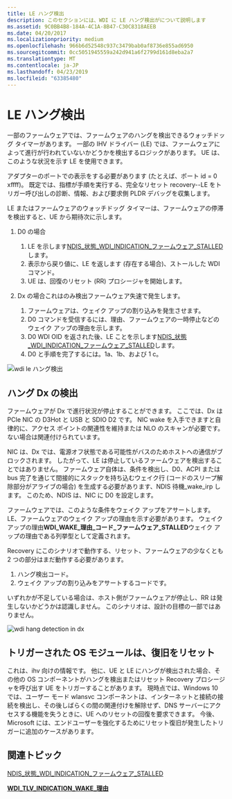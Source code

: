 ```yaml
---
title: LE ハング検出
description: このセクションには、WDI に LE ハング検出がについて説明します
ms.assetid: 9C0BB4B8-184A-4C1A-8B47-C30C8318AEEB
ms.date: 04/20/2017
ms.localizationpriority: medium
ms.openlocfilehash: 966b6d52548c937c3479bab0af8736e855ad6950
ms.sourcegitcommit: 0cc5051945559a242d941a6f2799d161d8eba2a7
ms.translationtype: MT
ms.contentlocale: ja-JP
ms.lasthandoff: 04/23/2019
ms.locfileid: "63385480"
---
```

# <a name="le-hang-detection"></a>LE ハング検出


一部のファームウェアでは、ファームウェアのハングを検出できるウォッチドッグ タイマーがあります。 一部の IHV ドライバー (LE) では、ファームウェアによって進行が行われていないかどうかを検出するロジックがあります。 UE は、このような状況を示す LE を使用できます。

アダプターのポートでの表示をする必要があります (たとえば、ポート id = 0 xffff)。 既定では、指標が手順を実行する、完全なリセット recovery--LE をトリガー呼び出しの診断、情報、および要求側 PLDR デバッグを収集します。

LE またはファームウェアのウォッチドッグ タイマーは、ファームウェアの停滞を検出すると、UE から期待次に示します。

1.  D0 の場合
    1.  LE を示します[NDIS\_状態\_WDI\_INDICATION\_ファームウェア\_STALLED](https://msdn.microsoft.com/library/windows/hardware/dn925634)します。
    2.  表示から戻り値に、LE を返します (存在する場合)、ストールした WDI コマンド。
    3.  UE は、回復のリセット (RR) プロシージャを開始します。

2.  Dx の場合これはのみ検出ファームウェア失速で発生します。
    1.  ファームウェアは、ウェイク アップの割り込みを発生させます。
    2.  D0 コマンドを受信するには、理由、ファームウェアの一時停止などのウェイク アップの理由を示します。
    3.  D0 WDI OID を返された後、LE ことを示します[NDIS\_状態\_WDI\_INDICATION\_ファームウェア\_STALLED](https://msdn.microsoft.com/library/windows/hardware/dn925634)します。
    4.  D0 と手順を完了するには。1a、1b、および 1 c。

![wdi le ハング検出](images/wdi-le-hang-detection-flow.png)

## <a name="hang-detection-in-dx"></a>ハング Dx の検出


ファームウェアが Dx で進行状況が停止することができます。 ここでは、Dx は PCIe NIC の D3Hot と USB と SDIO D2 です。 NIC wake を入手できますと自律的に、アクセス ポイントの関連性を維持または NLO のスキャンが必要です。 ない場合は関連付けられています。

NIC は、Dx では、電源オフ状態である可能性がバスのためホストへの通信がブロックされます。 したがって、LE は停止しているファームウェアを検出することではありません。 ファームウェア自体は、条件を検出し、D0、ACPI または bus 完了を通じて間接的にスタックを持ち込むウェイク行 (コードのスリープ解除部分がアライブの場合) を生成する必要があります、NDIS 待機\_wake\_irp します。 このため、NDIS は、NIC に D0 を設定します。

ファームウェアでは、このような条件をウェイク アップをアサートします。 LE、ファームウェアのウェイク アップの理由を示す必要があります。 ウェイク アップの理由**WDI\_WAKE\_理由\_コード\_ファームウェア\_STALLED**ウェイク アップの理由である列挙型として定義されます。

Recovery にこのシナリオで動作する、リセット、ファームウェアの少なくとも 2 つの部分はまだ動作する必要があります。

1.  ハング検出コード。
2.  ウェイク アップの割り込みをアサートするコードです。

いずれかが不足している場合は、ホスト側がファームウェアが停止し、RR は発生しないかどうかは認識しません。 このシナリオは、設計の目標の一部ではありません。

![wdi hang detection in dx](images/wdi-hang-detection-dx.png)

## <a name="os-module-triggered-reset-recovery"></a>トリガーされた OS モジュールは、復旧をリセット


これは、ihv 向けの情報です。 他に、UE と LE にハングが検出された場合、その他の OS コンポーネントがハングを検出またはリセット Recovery プロシージャを呼び出す UE をトリガーすることがあります。 現時点では、Windows 10 では、ユーザー モード wlansvc コンポーネントは、インターネットと接続の接続を検出し、その後しばらくの間の関連付けを解除せず、DNS サーバーにアクセスする機能を失うときに、UE へのリセットの回復を要求できます。 今後、Microsoft には、エンドユーザーを強化するためにリセット復旧が発生したトリガーに追加のケースがあります。

## <a name="related-topics"></a>関連トピック


[NDIS\_状態\_WDI\_INDICATION\_ファームウェア\_STALLED](https://msdn.microsoft.com/library/windows/hardware/dn925634)

[**WDI\_TLV\_INDICATION\_WAKE\_理由**](https://msdn.microsoft.com/library/windows/hardware/dn897834)

 

 






